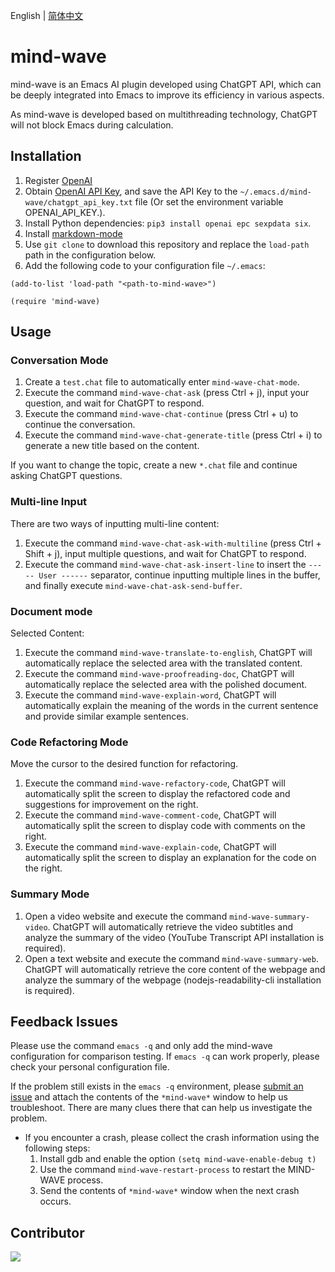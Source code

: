English | [简体中文](./README.zh-CN.md)

# mind-wave
mind-wave is an Emacs AI plugin developed using ChatGPT API, which can be deeply integrated into Emacs to improve its efficiency in various aspects.

As mind-wave is developed based on multithreading technology, ChatGPT will not block Emacs during calculation.

## Installation
1. Register [OpenAI](https://platform.openai.com)
2. Obtain [OpenAI API Key](https://platform.openai.com/account/api-keys), and save the API Key to the `~/.emacs.d/mind-wave/chatgpt_api_key.txt` file (Or set the environment variable OPENAI_API_KEY.).
3. Install Python dependencies: `pip3 install openai epc sexpdata six`.
4. Install [markdown-mode](https://github.com/jrblevin/markdown-mode)
5. Use `git clone` to download this repository and replace the `load-path` path in the configuration below.
6. Add the following code to your configuration file `~/.emacs`:
```elisp
(add-to-list 'load-path "<path-to-mind-wave>")

(require 'mind-wave)
```

## Usage
### Conversation Mode
1. Create a `test.chat` file to automatically enter `mind-wave-chat-mode`.
2. Execute the command `mind-wave-chat-ask` (press Ctrl + j), input your question, and wait for ChatGPT to respond.
3. Execute the command `mind-wave-chat-continue` (press Ctrl + u) to continue the conversation.
4. Execute the command `mind-wave-chat-generate-title` (press Ctrl + i) to generate a new title based on the content.

If you want to change the topic, create a new `*.chat` file and continue asking ChatGPT questions.

### Multi-line Input
There are two ways of inputting multi-line content:

1. Execute the command `mind-wave-chat-ask-with-multiline` (press Ctrl + Shift + j), input multiple questions, and wait for ChatGPT to respond.
2. Execute the command `mind-wave-chat-ask-insert-line` to insert the `----- User ------` separator, continue inputting multiple lines in the buffer, and finally execute `mind-wave-chat-ask-send-buffer`.

### Document mode
Selected Content:

1. Execute the command `mind-wave-translate-to-english`, ChatGPT will automatically replace the selected area with the translated content.
2. Execute the command `mind-wave-proofreading-doc`, ChatGPT will automatically replace the selected area with the polished document. 
3. Execute the command `mind-wave-explain-word`, ChatGPT will automatically explain the meaning of the words in the current sentence and provide similar example sentences.

### Code Refactoring Mode
Move the cursor to the desired function for refactoring.

1. Execute the command `mind-wave-refactory-code`, ChatGPT will automatically split the screen to display the refactored code and suggestions for improvement on the right.
2. Execute the command `mind-wave-comment-code`, ChatGPT will automatically split the screen to display code with comments on the right.
3. Execute the command `mind-wave-explain-code`, ChatGPT will automatically split the screen to display an explanation for the code on the right.

### Summary Mode
1. Open a video website and execute the command `mind-wave-summary-video`. ChatGPT will automatically retrieve the video subtitles and analyze the summary of the video (YouTube Transcript API installation is required).
2. Open a text website and execute the command `mind-wave-summary-web`. ChatGPT will automatically retrieve the core content of the webpage and analyze the summary of the webpage (nodejs-readability-cli installation is required).

## Feedback Issues

Please use the command `emacs -q` and only add the mind-wave configuration for comparison testing. If `emacs -q` can work properly, please check your personal configuration file.

If the problem still exists in the `emacs -q` environment, please [submit an issue](https://github.com/manateelazycat/mind-wave/issues/new) and attach the contents of the `*mind-wave*` window to help us troubleshoot. There are many clues there that can help us investigate the problem.

* If you encounter a crash, please collect the crash information using the following steps:
  1. Install gdb and enable the option `(setq mind-wave-enable-debug t)`
  2. Use the command `mind-wave-restart-process` to restart the MIND-WAVE process.
  3. Send the contents of `*mind-wave*` window when the next crash occurs.
  
## Contributor

<a href = "https://github.com/manateelazycat/mind-wave/graphs/contributors">
  <img src = "https://contrib.rocks/image?repo=manateelazycat/mind-wave"/>
</a>
